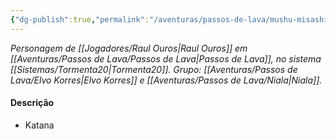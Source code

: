 ```yaml
---
{"dg-publish":true,"permalink":"/aventuras/passos-de-lava/mushu-misashi/"}
---
```


*Personagem de [[Jogadores/Raul Ouros\|Raul Ouros]] em [[Aventuras/Passos de Lava/Passos de Lava\|Passos de Lava]], no sistema [[Sistemas/Tormenta20\|Tormenta20]].*
*Grupo: [[Aventuras/Passos de Lava/Elvo Korres\|Elvo Korres]] e [[Aventuras/Passos de Lava/Niala\|Niala]].*

#### Descrição
- Katana
